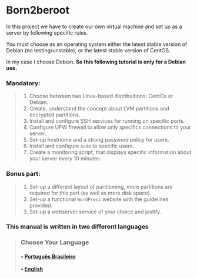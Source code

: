 # Born2beroot
In this project we have to create our own virtual machine and set up as a server by following specific rules. 

You must choose as an operating system either the latest stable version of Debian (no
testing/unstable), or the latest stable version of CentOS.

In my case I choose Debian. <b> So this following tutorial is only for a Debian use. </b>

### Mandatory:
> 1. Choose between two Linux-based distribuitions: CentOs or Debian.
> 2. Create, understand the concept about LVM partitions and encrypted partitions.
> 3. Install and configure SSH services for running on specific ports.
> 4. Configure UFW firewall to allow only specifics connections to your server.
> 5. Set-up hostnome and a strong password policy for users.
> 6. Install and configure `sudo` to specific users.
> 7. Create a monitoring script, that displays specific information about your server every 10 minutes.

### Bonus part:
> 1. Set-up a different layout of partitioning, more partitions are required for this part (as well as more disk space).
> 2. Set-up a functional `WordPress` website with the guidelines provided.
> 3. Set-up a webserver service of your choice and justify.

### This manual is written in two different languages
> <h3> Choose Your Language </h2>
>
> <h4><b>
>  <span> • </span>
>	<a href="/born2berootPT-BR.md">Português Brasileiro</a>
>  <br>
>  <br>
>  <span> • </span>
>  <a href="/born2berootUS.md">English</a>
